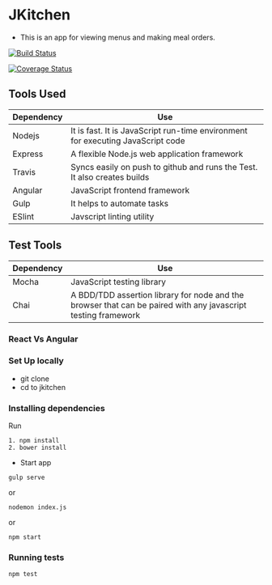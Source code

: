 # JKitchen
* This is an app for viewing menus and making meal orders.


[![Build Status](https://travis-ci.org/andela-joladimeji/jkitchen.svg?branch=master)](https://travis-ci.org/andela-joladimeji/jkitchen)

[![Coverage Status](https://coveralls.io/repos/github/andela-joladimeji/jkitchen/badge.svg?branch=master)](https://coveralls.io/github/andela-joladimeji/jkitchen?branch=master)


## Tools Used
| **Dependency** | **Use** |
|----------|-------|
|Nodejs|It is fast. It is JavaScript run-time environment for executing JavaScript code|
|Express| A flexible Node.js web application framework|
|Travis| Syncs easily on push to github and runs the Test. It also creates builds|
|Angular| JavaScript frontend framework | 
|Gulp|It helps to automate tasks|
|ESlint|Javscript linting utility|


## Test Tools
| **Dependency** | **Use** |
|----------|-------|
|Mocha| JavaScript testing library |
|Chai|A BDD/TDD assertion library for node and the browser that can be paired with any javascript testing framework|


### React Vs Angular


### Set Up locally
* git clone
* cd to jkitchen

### Installing dependencies
Run
```
1. npm install
2. bower install
```

* Start app
```
gulp serve
```
or
```
nodemon index.js
```
or 
```
npm start
```


### Running tests

```
npm test
```
